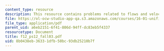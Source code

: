 ```yaml
---
content_type: resource
description: This resource contains problems related to flows and velocity fields.
file: https://ol-ocw-studio-app-qa.s3.amazonaws.com/courses/16-01-unified-engineering-i-ii-iii-iv-fall-2005-spring-2006/8b0438eb36331dfb50bc93db25210b7f_f12_ps12_fall03.pdf
file_type: application/pdf
parent_uid: a6eb2151-6f41-806d-94ff-dc83eb5f4337
resourcetype: Document
title: f12_ps12_fall03.pdf
uid: 8b0438eb-3633-1dfb-50bc-93db25210b7f
---
```


